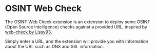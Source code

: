 # OSINT Web Check

The OSINT Web Check extension is an extension to deploy some OSINT (Open Source Intelligence) checks against a provided URL, inspired by [web-check by Lissy93](https://github.com/lissy93/web-check).

Simply enter a URL, and the extension will provide you with information about the URL such as DNS and SSL information.